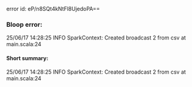 error id: eP/n8SQt4kNtFl8UjedoPA==
### Bloop error:

25/06/17 14:28:25 INFO SparkContext: Created broadcast 2 from csv at main.scala:24
#### Short summary: 

25/06/17 14:28:25 INFO SparkContext: Created broadcast 2 from csv at main.scala:24